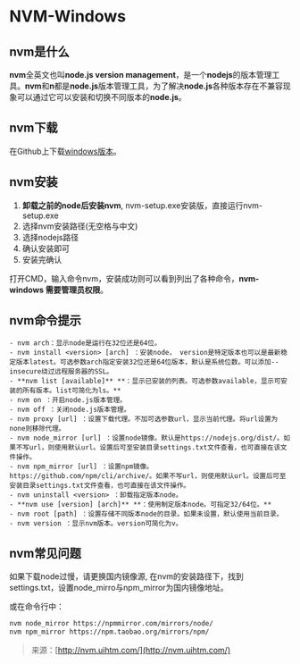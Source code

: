 # NVM-Windows

## nvm是什么

**nvm**全英文也叫**node.js version management**，是一个**nodejs**的版本管理工具。**nvm**和**n**都是**node.js**版本管理工具，为了解决**node.js**各种版本存在不兼容现象可以通过它可以安装和切换不同版本的**node.js**。

## nvm下载

在Github上下载[windows版本](https://github.com/coreybutler/nvm-windows/releases)。

## nvm安装

1. **卸载之前的node后安装nvm**, nvm-setup.exe安装版，直接运行nvm-setup.exe
2. 选择nvm安装路径(无空格与中文)
3. 选择nodejs路径
4. 确认安装即可
5. 安装完确认

打开CMD，输入命令nvm，安装成功则可以看到列出了各种命令，**nvm-windows 需要管理员权限**。

## nvm命令提示

```
- nvm arch：显示node是运行在32位还是64位。
- nvm install <version> [arch] ：安装node， version是特定版本也可以是最新稳定版本latest。可选参数arch指定安装32位还是64位版本，默认是系统位数。可以添加--insecure绕过远程服务器的SSL。
- **nvm list [available]** **：显示已安装的列表。可选参数available，显示可安装的所有版本。list可简化为ls。**
- nvm on ：开启node.js版本管理。
- nvm off ：关闭node.js版本管理。
- nvm proxy [url] ：设置下载代理。不加可选参数url，显示当前代理。将url设置为none则移除代理。
- nvm node_mirror [url] ：设置node镜像。默认是https://nodejs.org/dist/。如果不写url，则使用默认url。设置后可至安装目录settings.txt文件查看，也可直接在该文件操作。
- nvm npm_mirror [url] ：设置npm镜像。https://github.com/npm/cli/archive/。如果不写url，则使用默认url。设置后可至安装目录settings.txt文件查看，也可直接在该文件操作。
- nvm uninstall <version> ：卸载指定版本node。
- **nvm use [version] [arch]** **：使用制定版本node。可指定32/64位。**
- nvm root [path] ：设置存储不同版本node的目录。如果未设置，默认使用当前目录。
- nvm version ：显示nvm版本。version可简化为v。
```

## nvm常见问题

如果下载node过慢，请更换国内镜像源, 在nvm的安装路径下，找到 settings.txt，设置node_mirro与npm_mirror为国内镜像地址。

或在命令行中：

```bash
nvm node_mirror https://npmmirror.com/mirrors/node/
nvm npm_mirror https://npm.taobao.org/mirrors/npm/
```

> 来源：[http://nvm.uihtm.com/](http://nvm.uihtm.com/)
